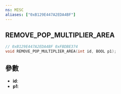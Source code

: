```yaml
---
ns: MISC
aliases: ["0xB129E447A2EDA4BF"]
---
```

## REMOVE_POP_MULTIPLIER_AREA

```c
// 0xB129E447A2EDA4BF 0xFBDBE374
void REMOVE_POP_MULTIPLIER_AREA(int id, BOOL p1);
```


## 參數
* **id**: 
* **p1**: 

